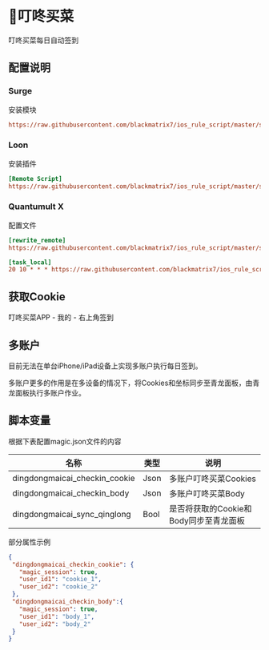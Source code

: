 # 🧸叮咚买菜

叮咚买菜每日自动签到

## 配置说明

### Surge

安装模块

```ini
https://raw.githubusercontent.com/blackmatrix7/ios_rule_script/master/script/dingdong/dingdong_checkin.sgmodule
```

### Loon

安装插件

```ini
[Remote Script]
https://raw.githubusercontent.com/blackmatrix7/ios_rule_script/master/script/dingdong/dingdong_checkin.lnplugin
```

### Quantumult X

配置文件

```ini
[rewrite_remote]
https://raw.githubusercontent.com/blackmatrix7/ios_rule_script/master/script/dingdong/dingdong_checkin.qxrewrite, tag=叮咚买菜_获取Cookie, enabled=true

[task_local]
20 10 * * * https://raw.githubusercontent.com/blackmatrix7/ios_rule_script/master/script/dingdong/dingdong_checkin.js, tag=叮咚买菜_每日签到, enabled=true
```

## 获取Cookie

叮咚买菜APP - 我的 - 右上角签到

## 多账户

目前无法在单台iPhone/iPad设备上实现多账户执行每日签到。

多账户更多的作用是在多设备的情况下，将Cookies和坐标同步至青龙面板，由青龙面板执行多账户作业。

## 脚本变量

根据下表配置magic.json文件的内容

| 名称                          | 类型 | 说明                                   |
| ----------------------------- | ---- | -------------------------------------- |
| dingdongmaicai_checkin_cookie | Json | 多账户叮咚买菜Cookies                  |
| dingdongmaicai_checkin_body   | Json | 多账户叮咚买菜Body                     |
| dingdongmaicai_sync_qinglong  | Bool | 是否将获取的Cookie和Body同步至青龙面板 |

部分属性示例

```json
{
 "dingdongmaicai_checkin_cookie": {
   "magic_session": true,
   "user_id1": "cookie_1",
   "user_id2": "cookie_2"
 },
 "dingdongmaicai_checkin_body":{
   "magic_session": true,
   "user_id1": "body_1",
   "user_id2": "body_2"
 }
}
```

